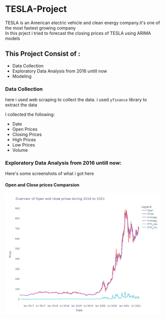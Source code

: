# TESLA-Project
TESLA is an American electric vehicle and clean energy company.it's one of the most fastest growing company <br> In this prject i tried to forecast the closing prices of TESLA using ARIMA models
## This Project Consist of :
<ul>
  <li> Data Collection </li>
  <li> Exploratory Data Analysis from 2016 untill now</li>
  <li> Modeling</li>
</ul>


###  Data Collection
<p> here i used web scraping to collect the data. i used <code>yfinance</code> library to extract the data</p>
<p>I collected the following:</p>
<ul>
  <li>Date</li>
  <li>Open Prices</li>
  <li>Closing Prices</li>
  <li>High Prices</li>
  <li>Low Prices</li>
  <li>Volume</li>
</ul>


### Exploratory Data Analysis from 2016 untill now:
Here's some screenshots of what i got here

#### Open and Close prices Comparsion

<img src='https://github.com/Ziad22tarek/TESLA-Project/blob/main/Images/OpenCloseLine.PNG'>
